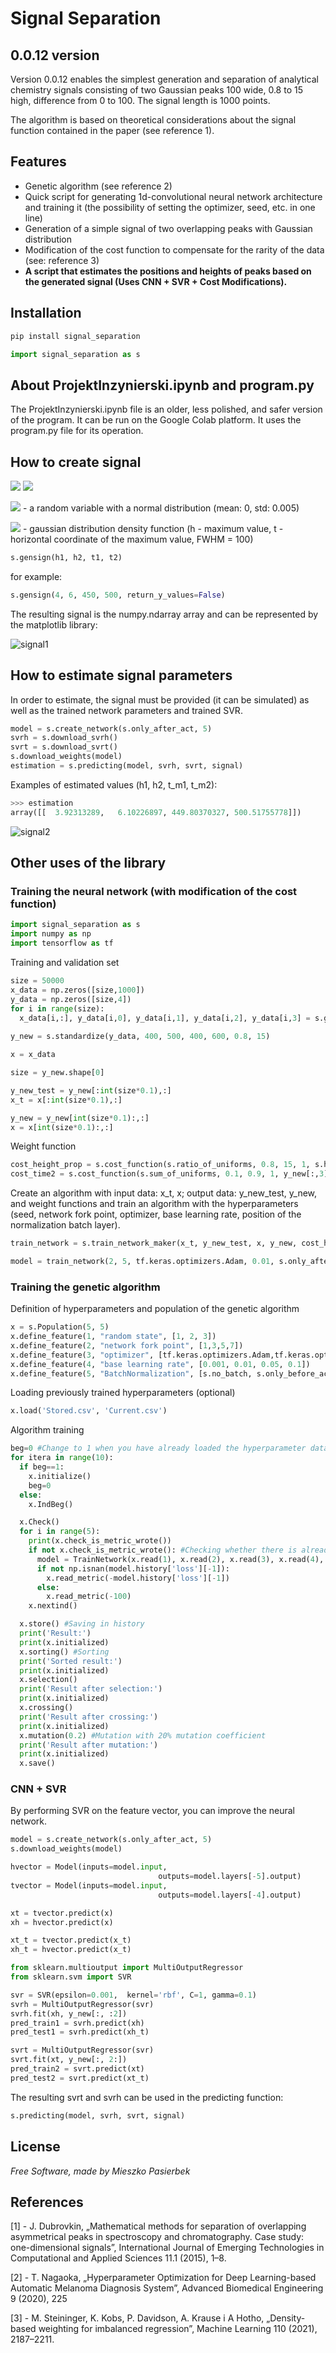 # Signal Separation
## 0.0.12 version

Version 0.0.12 enables the simplest generation and separation of analytical chemistry signals consisting of two Gaussian peaks 100 wide, 0.8 to 15 high, difference from 0 to 100. The signal length is 1000 points.

The algorithm is based on theoretical considerations about the signal function contained in the paper (see reference 1).

## Features
- Genetic algorithm (see reference 2)
- Quick script for generating 1d-convolutional neural network architecture and training it (the possibility of setting the optimizer, seed, etc. in one line)
- Generation of a simple signal of two overlapping peaks with Gaussian distribution
- Modification of the cost function to compensate for the rarity of the data (see: reference 3)
- **A script that estimates the positions and heights of peaks based on the generated signal (Uses CNN + SVR + Cost Modifications).**


## Installation


```python
pip install signal_separation
```

```python
import signal_separation as s
```

## About ProjektInzynierski.ipynb and program.py

The ProjektInzynierski.ipynb file is an older, less polished, and safer version of the program. It can be run on the Google Colab platform. It uses the program.py file for its operation.

## How to create signal

<img src="https://render.githubusercontent.com/render/math?math=F(t) = G(h_1, t_{m1})%2B G(h_1, t_{m2})%2B N(0, 0.005)">
<img src="https://render.githubusercontent.com/render/math?math=t \in N_0, t<1000 ">

<img src="https://render.githubusercontent.com/render/math?math=N(0, 0.005)"> - a random variable with a normal distribution (mean: 0, std: 0.005)

<img src="https://render.githubusercontent.com/render/math?math=G(h, t)"> - gaussian distribution density function (h - maximum value, t - horizontal coordinate of the maximum value, FWHM = 100)


```python
s.gensign(h1, h2, t1, t2) 
```

for example:

```python
s.gensign(4, 6, 450, 500, return_y_values=False)
```

The resulting signal is the numpy.ndarray array and can be represented by the matplotlib library:

![signal1](https://user-images.githubusercontent.com/78937784/150026502-846d941f-15a2-4423-9642-46ec034cbeaf.png)


## How to estimate signal parameters

In order to estimate, the signal must be provided (it can be simulated) as well as the trained network parameters and trained SVR. 

```python
model = s.create_network(s.only_after_act, 5)
svrh = s.download_svrh()
svrt = s.download_svrt()
s.download_weights(model)
estimation = s.predicting(model, svrh, svrt, signal)
```

Examples of estimated values (h1, h2, t_m1, t_m2): 

```python
>>> estimation
array([[  3.92313289,   6.10226897, 449.80370327, 500.51755778]])
```

![signal2](https://user-images.githubusercontent.com/78937784/150026908-31aaf02b-17f1-4e7a-a942-557d8b3174a8.png)


## Other uses of the library

### Training the neural network (with modification of the cost function)

```python
import signal_separation as s
import numpy as np
import tensorflow as tf
```

Training and validation set
```python
size = 50000
x_data = np.zeros([size,1000])
y_data = np.zeros([size,4])
for i in range(size):
  x_data[i,:], y_data[i,0], y_data[i,1], y_data[i,2], y_data[i,3] = s.gensign_random(0.8, 15, 400, 500, 10)
  
y_new = s.standardize(y_data, 400, 500, 400, 600, 0.8, 15)

x = x_data

size = y_new.shape[0]

y_new_test = y_new[:int(size*0.1),:]
x_t = x[:int(size*0.1),:]

y_new = y_new[int(size*0.1):,:]
x = x[int(size*0.1):,:]
```

Weight function
```python
cost_height_prop = s.cost_function(s.ratio_of_uniforms, 0.8, 15, 1, s.height_ratio(s.destandardize_height(y_new[:,0], 0.8, 15),s.destandardize_height(y_new[:,1], 0.8, 15)), 0.00001)
cost_time2 = s.cost_function(s.sum_of_uniforms, 0.1, 0.9, 1, y_new[:,3], 0.00001)
```

Create an algorithm with input data: x_t, x; output data: y_new_test, y_new, and weight functions and train an algorithm with the hyperparameters (seed, network fork point, optimizer, base learning rate, position of the normalization batch layer). 

```python
train_network = s.train_network_maker(x_t, y_new_test, x, y_new, cost_height_prop, cost_time2)

model = train_network(2, 5, tf.keras.optimizers.Adam, 0.01, s.only_after_act)
```

### Training the genetic algorithm

Definition of hyperparameters and population of the genetic algorithm

```python
x = s.Population(5, 5)
x.define_feature(1, "random state", [1, 2, 3])
x.define_feature(2, "network fork point", [1,3,5,7])
x.define_feature(3, "optimizer", [tf.keras.optimizers.Adam,tf.keras.optimizers.SGD, tf.keras.optimizers.Adagrad])
x.define_feature(4, "base learning rate", [0.001, 0.01, 0.05, 0.1])
x.define_feature(5, "BatchNormalization", [s.no_batch, s.only_before_act, s.only_after_act, s.after_input, s.after_input_and_after_act, s.after_input_and_before_act])
```
Loading previously trained hyperparameters (optional)

```python
x.load('Stored.csv', 'Current.csv')
```

Algorithm training

```python
beg=0 #Change to 1 when you have already loaded the hyperparameter database and you do not want to reinitialize them
for itera in range(10):
  if beg==1:
    x.initialize()
    beg=0
  else:
    x.IndBeg()

  x.Check()
  for i in range(5):
    print(x.check_is_metric_wrote())
    if not x.check_is_metric_wrote(): #Checking whether there is already a counted metric in earlier individuals
      model = TrainNetwork(x.read(1), x.read(2), x.read(3), x.read(4), x.read(5))
      if not np.isnan(model.history['loss'][-1]):
        x.read_metric(-model.history['loss'][-1])
      else:
        x.read_metric(-100)
    x.nextind()

  x.store() #Saving in history
  print('Result:')
  print(x.initialized)
  x.sorting() #Sorting
  print('Sorted result:')
  print(x.initialized)
  x.selection() 
  print('Result after selection:')
  print(x.initialized)
  x.crossing()
  print('Result after crossing:')
  print(x.initialized)
  x.mutation(0.2) #Mutation with 20% mutation coefficient
  print('Result after mutation:')
  print(x.initialized)
  x.save()
```
  
### CNN + SVR

By performing SVR on the feature vector, you can improve the neural network. 

```python
model = s.create_network(s.only_after_act, 5)
s.download_weights(model)

hvector = Model(inputs=model.input,
                                 outputs=model.layers[-5].output)
tvector = Model(inputs=model.input,
                                 outputs=model.layers[-4].output)

xt = tvector.predict(x)
xh = hvector.predict(x)

xt_t = tvector.predict(x_t)
xh_t = hvector.predict(x_t)

from sklearn.multioutput import MultiOutputRegressor
from sklearn.svm import SVR

svr = SVR(epsilon=0.001,  kernel='rbf', C=1, gamma=0.1)
svrh = MultiOutputRegressor(svr)
svrh.fit(xh, y_new[:, :2])
pred_train1 = svrh.predict(xh)
pred_test1 = svrh.predict(xh_t)

svrt = MultiOutputRegressor(svr)
svrt.fit(xt, y_new[:, 2:])
pred_train2 = svrt.predict(xt)
pred_test2 = svrt.predict(xt_t)
```
The resulting svrt and svrh can be used in the predicting function:

```python
s.predicting(model, svrh, svrt, signal)
```

## License

*Free Software, 
made by Mieszko Pasierbek*

## References

[1] - J. Dubrovkin, „Mathematical methods for separation of overlapping asymmetrical peaks in spectroscopy and chromatography. Case study: one-dimensional signals”, International Journal of Emerging Technologies in Computational and Applied Sciences 11.1 (2015), 1–8.

[2] - T. Nagaoka, „Hyperparameter Optimization for Deep Learning-based Automatic Melanoma Diagnosis System”, Advanced Biomedical Engineering 9 (2020), 225

[3] - M. Steininger, K. Kobs, P. Davidson, A. Krause i A Hotho, „Density-based weighting for imbalanced regression”, Machine Learning 110 (2021), 2187–2211.
